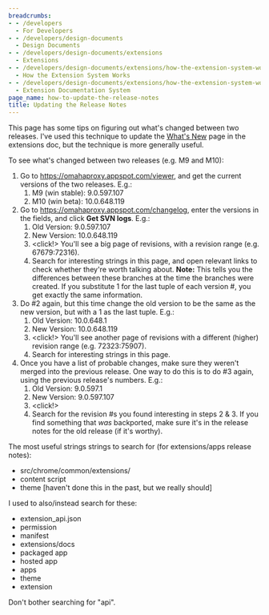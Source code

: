 ```yaml
---
breadcrumbs:
- - /developers
  - For Developers
- - /developers/design-documents
  - Design Documents
- - /developers/design-documents/extensions
  - Extensions
- - /developers/design-documents/extensions/how-the-extension-system-works
  - How the Extension System Works
- - /developers/design-documents/extensions/how-the-extension-system-works/docs
  - Extension Documentation System
page_name: how-to-update-the-release-notes
title: Updating the Release Notes
---
```


This page has some tips on figuring out what's changed between two releases.
I've used this technique to update the [What's
New](http://code.google.com/chrome/extensions/whats_new.html) page in the
extensions doc, but the technique is more generally useful.

To see what's changed between two releases (e.g. M9 and M10):

1.  Go to <https://omahaproxy.appspot.com/viewer>, and get the current
            versions of the two releases. E.g.:
    1.  M9 (win stable): 9.0.597.107
    2.  M10 (win beta): 10.0.648.119
2.  Go to <https://omahaproxy.appspot.com/changelog>, enter the versions
            in the fields, and click **Get SVN logs**. E.g.:
    1.  Old Version: 9.0.597.107
    2.  New Version: 10.0.648.119
    3.  &lt;click!&gt;
        You'll see a big page of revisions, with a revision range (e.g.
        67679:72316).
    4.  Search for interesting strings in this page, and open relevant
                links to check whether they're worth talking about.
        **Note:** This tells you the differences between these branches at the
        time the branches were created. If you substitute 1 for the last tuple
        of each version #, you get exactly the same information.
3.  Do #2 again, but this time change the old version to be the same as
            the new version, but with a 1 as the last tuple. E.g.:
    1.  Old Version: 10.0.648.1
    2.  New Version: 10.0.648.119
    3.  &lt;click!&gt;
        You'll see another page of revisions with a different (higher) revision
        range (e.g. 72323:75907).
    4.  Search for interesting strings in this page.
4.  Once you have a list of probable changes, make sure they weren't
            merged into the previous release. One way to do this is to do #3
            again, using the previous release's numbers. E.g.:
    1.  Old Version: 9.0.597.1
    2.  New Version: 9.0.597.107
    3.  &lt;click!&gt;
    4.  Search for the revision #s you found interesting in steps 2 & 3.
                If you find something that *was* backported, make sure it's in
                the release notes for the old release (if it's worthy).

The most useful strings strings to search for (for extensions/apps release
notes):

*   src/chrome/common/extensions/
*   content script
*   theme \[haven't done this in the past, but we really should\]

I used to also/instead search for these:

*   extension_api.json
*   permission
*   manifest
*   extensions/docs
*   packaged app
*   hosted app
*   apps
*   theme
*   extension

Don't bother searching for "api".
